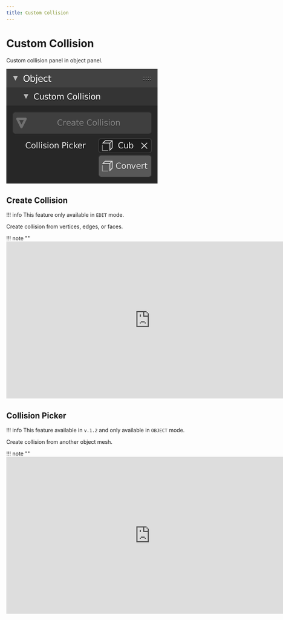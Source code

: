 ```yaml
---
title: Custom Collision
---
```


# Custom Collision

Custom collision panel in object panel.

![Custom Collision Panel](../img/custom-collision.png "Custom Collision Panel")

## Create Collision

!!! info
    This feature only available in `EDIT` mode.

Create collision from vertices, edges, or faces.

!!! note ""
    <iframe width="760" height="415" src="https://www.youtube.com/embed/Sysg1Z_Q5b0" frameborder="0" allow="accelerometer; autoplay; encrypted-media; gyroscope; picture-in-picture" allowfullscreen></iframe>

## Collision Picker

!!! info
    This feature available in `v.1.2` and only available in `OBJECT` mode.

Create collision from another object mesh.

!!! note ""
    <iframe width="760" height="415" src="https://www.youtube.com/embed/cezmsmpU_yY" frameborder="0" allow="accelerometer; autoplay; encrypted-media; gyroscope; picture-in-picture" allowfullscreen></iframe>
